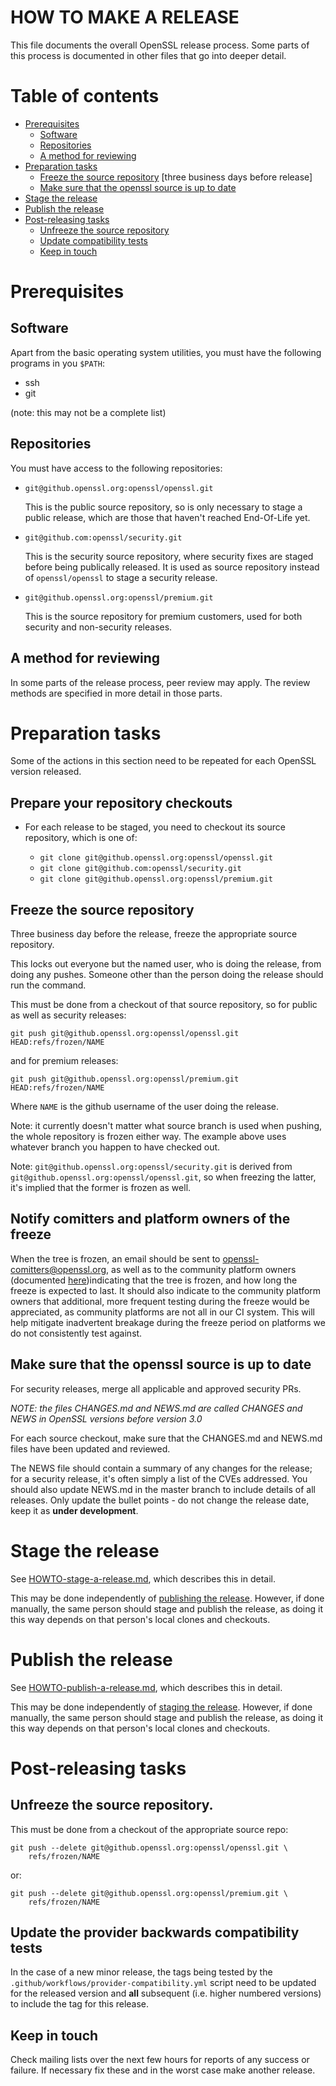 # HOW TO MAKE A RELEASE

This file documents the overall OpenSSL release process.  Some parts of this
process is documented in other files that go into deeper detail.

# Table of contents

-   [Prerequisites](#prerequisites)
    -   [Software](#software)
    -   [Repositories](#repositories)
    -   [A method for reviewing](#a-method-for-reviewing)
-   [Preparation tasks](#preparation-tasks)
    -   [Freeze the source repository](#freeze-the-source-repository) [three business days before release]
    -   [Make sure that the openssl source is up to date](#make-sure-that-the-openssl-source-is-up-to-date)
-   [Stage the release](#stage-the-release)
-   [Publish the release](#publish-the-release)
-   [Post-releasing tasks](#post-publishing-tasks)
    -   [Unfreeze the source repository](#unfreeze-the-source-repository)
    -   [Update compatibility tests](#update-the-provider-backwards-compatibility-tests)
    -   [Keep in touch](#keep-in-touch)


# Prerequisites

## Software

Apart from the basic operating system utilities, you must have the following
programs in you `$PATH`:

- ssh
- git

(note: this may not be a complete list)

## Repositories

You must have access to the following repositories:

-   `git@github.openssl.org:openssl/openssl.git`

    This is the public source repository, so is only necessary to stage
    a public release, which are those that haven't reached End-Of-Life
    yet.

-   `git@github.com:openssl/security.git`

    This is the security source repository, where security fixes are
    staged before being publically released.  It is used as source
    repository instead of `openssl/openssl` to stage a security
    release.

-   `git@github.openssl.org:openssl/premium.git`

    This is the source repository for premium customers, used for both
    security and non-security releases.

## A method for reviewing

In some parts of the release process, peer review may apply.  The review
methods are specified in more detail in those parts.

# Preparation tasks

Some of the actions in this section need to be repeated for each OpenSSL
version released.

## Prepare your repository checkouts

-   For each release to be staged, you need to checkout its source
    repository, which is one of:

    -   `git clone git@github.openssl.org:openssl/openssl.git`
    -   `git clone git@github.com:openssl/security.git`
    -   `git clone git@github.openssl.org:openssl/premium.git`

## Freeze the source repository

Three business day before the release, freeze the appropriate source
repository.

This locks out everyone but the named user, who is doing the release, from
doing any pushes.  Someone other than the person doing the release should
run the command.

This must be done from a checkout of that source repository, so for public
as well as security releases:

    git push git@github.openssl.org:openssl/openssl.git HEAD:refs/frozen/NAME

and for premium releases:

    git push git@github.openssl.org:openssl/premium.git HEAD:refs/frozen/NAME

Where `NAME` is the github username of the user doing the release.

Note: it currently doesn't matter what source branch is used when pushing,
the whole repository is frozen either way.  The example above uses whatever
branch you happen to have checked out.

Note: `git@github.openssl.org:openssl/security.git` is derived from
`git@github.openssl.org:openssl/openssl.git`, so when freezing the latter,
it's implied that the former is frozen as well.

## Notify comitters and platform owners of the freeze

When the tree is frozen, an email should be sent to openssl-comitters@openssl.org, as well as to the community platform owners (documented [here](https://www.openssl.org/policies/general-supplemental/platforms.html))indicating that the tree is frozen, and how long the freeze is expected to last.  It should also indicate to the community platform owners that additional, more frequent testing during the freeze would be appreciated, as community platforms are not all in our CI system.  This will help mitigate inadvertent breakage during the freeze period on platforms we do not consistently test against.


## Make sure that the openssl source is up to date

For security releases, merge all applicable and approved security PRs.

*NOTE: the files CHANGES.md and NEWS.md are called CHANGES and NEWS in
OpenSSL versions before version 3.0*

For each source checkout, make sure that the CHANGES.md and NEWS.md files
have been updated and reviewed.

The NEWS file should contain a summary of any changes for the release;
for a security release, it's often simply a list of the CVEs addressed.
You should also update NEWS.md in the master branch to include details of
all releases.  Only update the bullet points - do not change the release
date, keep it as **under development**.

# Stage the release

See [HOWTO-stage-a-release.md](HOWTO-stage-a-release.md), which describes
this in detail.

This may be done independently of [publishing the release](#publish-the-release).
However, if done manually, the same person should stage and publish the
release, as doing it this way depends on that person's local clones and
checkouts.

# Publish the release

See [HOWTO-publish-a-release.md](HOWTO-publish-a-release.md), which
describes this in detail.

This may be done independently of [staging the release](#stage-the-release).
However, if done manually, the same person should stage and publish the
release, as doing it this way depends on that person's local clones and
checkouts.

# Post-releasing tasks

## Unfreeze the source repository.

This must be done from a checkout of the appropriate source repo:

    git push --delete git@github.openssl.org:openssl/openssl.git \
        refs/frozen/NAME

or:

    git push --delete git@github.openssl.org:openssl/premium.git \
        refs/frozen/NAME

## Update the provider backwards compatibility tests

In the case of a new minor release, the tags being tested by the
`.github/workflows/provider-compatibility.yml`
script need to be updated for the released version and **all** subsequent (i.e.
higher numbered versions) to include the tag for this release.

## Keep in touch

Check mailing lists over the next few hours for reports of any success or
failure.  If necessary fix these and in the worst case make another
release.

